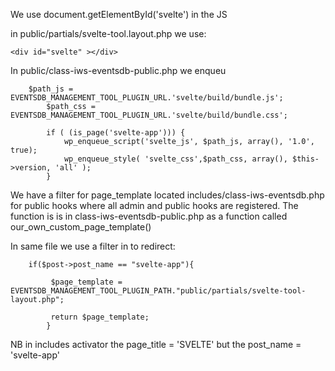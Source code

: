 We use document.getElementById('svelte') in the JS

in public/partials/svelte-tool.layout.php we use:

```
<div id="svelte" ></div>

```

In public/class-iws-eventsdb-public.php we enqueu

```
	$path_js = EVENTSDB_MANAGEMENT_TOOL_PLUGIN_URL.'svelte/build/bundle.js';
		$path_css = EVENTSDB_MANAGEMENT_TOOL_PLUGIN_URL.'svelte/build/bundle.css';

		if ( (is_page('svelte-app'))) {
			wp_enqueue_script('svelte_js', $path_js, array(), '1.0', true);
			wp_enqueue_style( 'svelte_css',$path_css, array(), $this->version, 'all' );
		}
```

We have a filter for page_template located includes/class-iws-eventsdb.php for public hooks where all admin and public hooks are registered. The function is is in class-iws-eventsdb-public.php as a function called our_own_custom_page_template()

In same file we use a filter in to redirect:

```
	if($post->post_name == "svelte-app"){

		 $page_template = EVENTSDB_MANAGEMENT_TOOL_PLUGIN_PATH."public/partials/svelte-tool-layout.php";

		 return $page_template;
		}
```

NB in includes activator the page_title = 'SVELTE' but the post_name = 'svelte-app'
